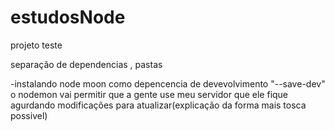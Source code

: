 # estudosNode
projeto teste

separação de dependencias , 
pastas

-instalando node moon como depencencia de devevolvimento "--save-dev"
 o nodemon vai permitir que a gente use meu servidor que ele fique agurdando modificações para atualizar(explicação da forma mais tosca possivel)
